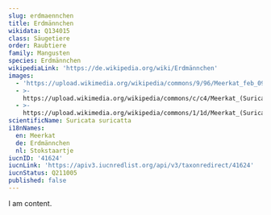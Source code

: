 ```yaml
---
slug: erdmaennchen
title: Erdmännchen
wikidata: Q134015
class: Säugetiere
order: Raubtiere
family: Mangusten
species: Erdmännchen
wikipediaLink: 'https://de.wikipedia.org/wiki/Erdmännchen'
images:
  - 'https://upload.wikimedia.org/wikipedia/commons/9/96/Meerkat_feb_09.jpg'
  - >-
    https://upload.wikimedia.org/wikipedia/commons/c/c4/Meerkat_(Suricata_suricatta).jpg
  - >-
    https://upload.wikimedia.org/wikipedia/commons/1/1d/Meerkat_(Suricata_suricatta)_Tswalu_crop.jpg
scientificName: Suricata suricatta
i18nNames:
  en: Meerkat
  de: Erdmännchen
  nl: Stokstaartje
iucnID: '41624'
iucnLink: 'https://apiv3.iucnredlist.org/api/v3/taxonredirect/41624'
iucnStatus: Q211005
published: false
---
```


I am content.
